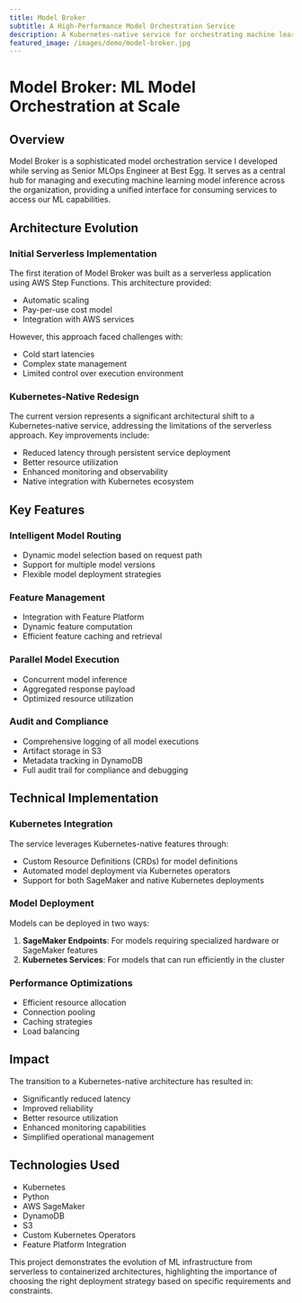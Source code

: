 ```yaml
---
title: Model Broker
subtitle: A High-Performance Model Orchestration Service
description: A Kubernetes-native service for orchestrating machine learning model inference at scale, built during my time as Senior MLOps Engineer at Best Egg.
featured_image: /images/demo/model-broker.jpg
---
```


# Model Broker: ML Model Orchestration at Scale

## Overview

Model Broker is a sophisticated model orchestration service I developed while serving as Senior MLOps Engineer at Best Egg. It serves as a central hub for managing and executing machine learning model inference across the organization, providing a unified interface for consuming services to access our ML capabilities.

## Architecture Evolution

### Initial Serverless Implementation
The first iteration of Model Broker was built as a serverless application using AWS Step Functions. This architecture provided:
- Automatic scaling
- Pay-per-use cost model
- Integration with AWS services

However, this approach faced challenges with:
- Cold start latencies
- Complex state management
- Limited control over execution environment

### Kubernetes-Native Redesign
The current version represents a significant architectural shift to a Kubernetes-native service, addressing the limitations of the serverless approach. Key improvements include:
- Reduced latency through persistent service deployment
- Better resource utilization
- Enhanced monitoring and observability
- Native integration with Kubernetes ecosystem

## Key Features

### Intelligent Model Routing
- Dynamic model selection based on request path
- Support for multiple model versions
- Flexible model deployment strategies

### Feature Management
- Integration with Feature Platform
- Dynamic feature computation
- Efficient feature caching and retrieval

### Parallel Model Execution
- Concurrent model inference
- Aggregated response payload
- Optimized resource utilization

### Audit and Compliance
- Comprehensive logging of all model executions
- Artifact storage in S3
- Metadata tracking in DynamoDB
- Full audit trail for compliance and debugging

## Technical Implementation

### Kubernetes Integration
The service leverages Kubernetes-native features through:
- Custom Resource Definitions (CRDs) for model definitions
- Automated model deployment via Kubernetes operators
- Support for both SageMaker and native Kubernetes deployments

### Model Deployment
Models can be deployed in two ways:
1. **SageMaker Endpoints**: For models requiring specialized hardware or SageMaker features
2. **Kubernetes Services**: For models that can run efficiently in the cluster

### Performance Optimizations
- Efficient resource allocation
- Connection pooling
- Caching strategies
- Load balancing

## Impact

The transition to a Kubernetes-native architecture has resulted in:
- Significantly reduced latency
- Improved reliability
- Better resource utilization
- Enhanced monitoring capabilities
- Simplified operational management

## Technologies Used

- Kubernetes
- Python
- AWS SageMaker
- DynamoDB
- S3
- Custom Kubernetes Operators
- Feature Platform Integration

This project demonstrates the evolution of ML infrastructure from serverless to containerized architectures, highlighting the importance of choosing the right deployment strategy based on specific requirements and constraints. 